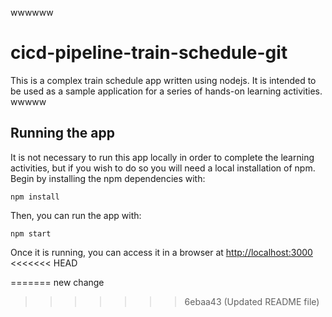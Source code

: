 wwwwww

# cicd-pipeline-train-schedule-git

This is a complex train schedule app written using nodejs. It is intended to be used as a sample application for a series of hands-on learning activities.
wwwww
## Running the app

It is not necessary to run this app locally in order to complete the learning activities, but if you wish to do so you will need a local installation of npm. Begin by installing the npm dependencies with:

    npm install

Then, you can run the app with:

    npm start

Once it is running, you can access it in a browser at [http://localhost:3000](http://localhost:3000)
<<<<<<< HEAD

=======
new change
>>>>>>> 6ebaa43 (Updated README file)
